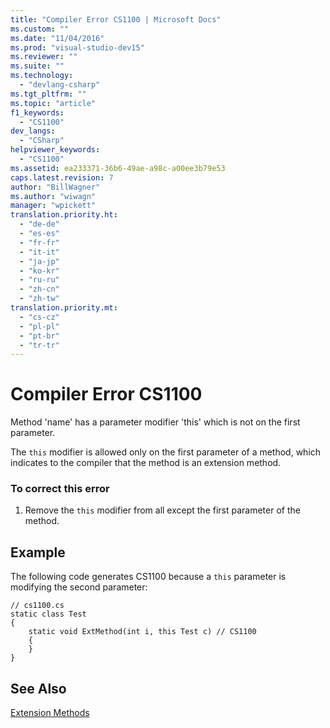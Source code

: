 ```yaml
---
title: "Compiler Error CS1100 | Microsoft Docs"
ms.custom: ""
ms.date: "11/04/2016"
ms.prod: "visual-studio-dev15"
ms.reviewer: ""
ms.suite: ""
ms.technology: 
  - "devlang-csharp"
ms.tgt_pltfrm: ""
ms.topic: "article"
f1_keywords: 
  - "CS1100"
dev_langs: 
  - "CSharp"
helpviewer_keywords: 
  - "CS1100"
ms.assetid: ea233371-36b6-49ae-a98c-a00ee3b79e53
caps.latest.revision: 7
author: "BillWagner"
ms.author: "wiwagn"
manager: "wpickett"
translation.priority.ht: 
  - "de-de"
  - "es-es"
  - "fr-fr"
  - "it-it"
  - "ja-jp"
  - "ko-kr"
  - "ru-ru"
  - "zh-cn"
  - "zh-tw"
translation.priority.mt: 
  - "cs-cz"
  - "pl-pl"
  - "pt-br"
  - "tr-tr"
---
```

# Compiler Error CS1100
Method 'name' has a parameter modifier 'this' which is not on the first parameter.  
  
 The `this` modifier is allowed only on the first parameter of a method, which indicates to the compiler that the method is an extension method.  
  
### To correct this error  
  
1.  Remove the `this` modifier from all except the first parameter of the method.  
  
## Example  
 The following code generates CS1100 because a `this` parameter is modifying the second parameter:  
  
```  
// cs1100.cs  
static class Test  
{  
    static void ExtMethod(int i, this Test c) // CS1100  
    {  
    }  
}  
```  
  
## See Also  
 [Extension Methods](/dotnet/csharp/programming-guide/classes-and-structs/extension-methods)